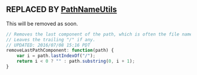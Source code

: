 ## REPLACED BY [PathNameUtils](..%2FPathNameUtils.md)
This will be removed as soon.

```js
// Removes the last component of the path, which is often the file name.
// Leaves the trailing "/" if any.
// UPDATED: 2016/07/08 15:16 PDT
removeLastPathComponent: function(path) {
	var i = path.lastIndexOf("/");
	return i < 0 ? "" : path.substring(0, i + 1);
}
```